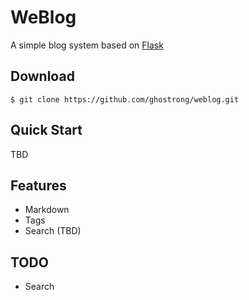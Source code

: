 WeBlog
======

A simple blog system based on [Flask](http://flask.pocoo.org/)

Download
--------
    $ git clone https://github.com/ghostrong/weblog.git

Quick Start
-----------

TBD


Features
--------
* Markdown
* Tags
* Search (TBD)


TODO
----
* Search
